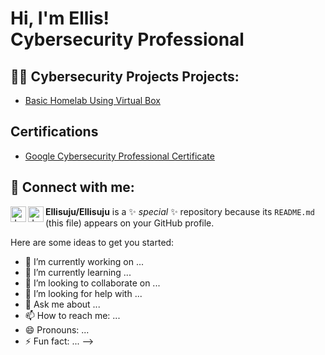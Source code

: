 <h1>Hi, I'm Ellis! <br/><a /a>Cybersecurity Professional</a>

<h2>👨‍💻 Cybersecurity Projects Projects:</h2>

  - [Basic Homelab Using Virtual Box](https://github.com/joshmadakor1/Algorithms-Practice)
    
<h2>Certifications</h2>

- [Google Cybersecurity Professional Certificate ](https://coursera.org/verify/professional-cert/GQVSQPV2K6PF)

<h2> 🤳 Connect with me:</h2>

[<img align="left" alt="JoshMadakor | Twitter" width="25px" src="https://cdn.jsdelivr.net/npm/simple-icons@v3/icons/twitter.svg" />][twitter]
[<img align="left" alt="JoshMadakor | LinkedIn" width="25px" src="https://cdn.jsdelivr.net/npm/simple-icons@v3/icons/linkedin.svg" />][linkedin]

[twitter]: https://twitter.com/amissahellis09 

[linkedin]: https://www.linkedin.com/in/ellis-amissah-07480222a



**Ellisuju/Ellisuju** is a ✨ _special_ ✨ repository because its `README.md` (this file) appears on your GitHub profile.

Here are some ideas to get you started:

- 🔭 I’m currently working on ...
- 🌱 I’m currently learning ...
- 👯 I’m looking to collaborate on ...
- 🤔 I’m looking for help with ...
- 💬 Ask me about ...
- 📫 How to reach me: ...
- 😄 Pronouns: ...
- ⚡ Fun fact: ...
-->
